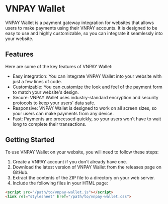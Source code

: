 # VNPAY Wallet

VNPAY Wallet is a payment gateway integration for websites that allows users to make payments using their VNPAY accounts. It is designed to be easy to use and highly customizable, so you can integrate it seamlessly into your website.

## Features

Here are some of the key features of VNPAY Wallet:

- Easy integration: You can integrate VNPAY Wallet into your website with just a few lines of code.
- Customizable: You can customize the look and feel of the payment form to match your website's design.
- Secure: VNPAY Wallet uses industry-standard encryption and security protocols to keep your users' data safe.
- Responsive: VNPAY Wallet is designed to work on all screen sizes, so your users can make payments from any device.
- Fast: Payments are processed quickly, so your users won't have to wait long to complete their transactions.

## Getting Started

To use VNPAY Wallet on your website, you will need to follow these steps:

1. Create a VNPAY account if you don't already have one.
2. Download the latest version of VNPAY Wallet from the releases page on GitHub.
3. Extract the contents of the ZIP file to a directory on your web server.
4. Include the following files in your HTML page:

```html
<script src="/path/to/vnpay-wallet.js"></script>
<link rel="stylesheet" href="/path/to/vnpay-wallet.css">
